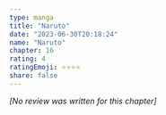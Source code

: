 ```yaml
---
type: manga
title: "Naruto"
date: "2023-06-30T20:18:24"
name: "Naruto"
chapter: 16
rating: 4
ratingEmoji: ⭐️⭐️⭐️⭐️
share: false
---
```


_[No review was written for this chapter]_
